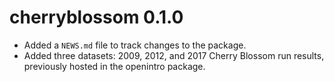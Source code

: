# cherryblossom 0.1.0

* Added a `NEWS.md` file to track changes to the package.
* Added three datasets: 2009, 2012, and 2017 Cherry Blossom run results, previously hosted in the openintro package.
